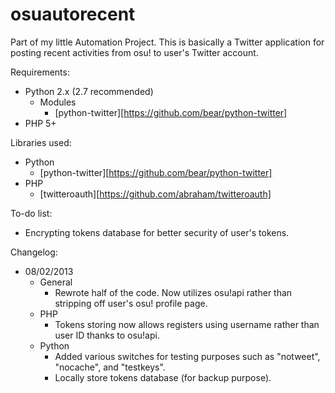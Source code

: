 osuautorecent
=============

Part of my little Automation Project. This is basically a Twitter application for posting recent activities from osu! to user's Twitter account.

Requirements:
* Python 2.x (2.7 recommended)
	* Modules
		* [python-twitter][https://github.com/bear/python-twitter]
* PHP 5+

Libraries used:
* Python
	* [python-twitter][https://github.com/bear/python-twitter]
* PHP
	* [twitteroauth][https://github.com/abraham/twitteroauth]

To-do list:
* Encrypting tokens database for better security of user's tokens.

Changelog:
* 08/02/2013
	* General
		* Rewrote half of the code. Now utilizes osu!api rather than stripping off user's osu! profile page.
	* PHP
		* Tokens storing now allows registers using username rather than user ID thanks to osu!api.
	* Python
		* Added various switches for testing purposes such as "notweet", "nocache", and "testkeys".
		* Locally store tokens database (for backup purpose).